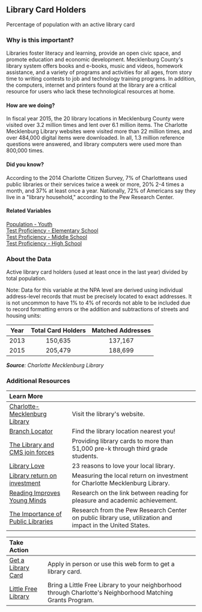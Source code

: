 ## Library Card Holders
Percentage of population with an active library card

### Why is this important?
Libraries foster literacy and learning, provide an open civic space, and promote education and economic development. Mecklenburg County's library system offers books and e-books, music and videos, homework assistance, and a variety of programs and activities for all ages, from story time to writing contests to job and technology training programs. In addition, the computers, internet and printers found at the library are a critical resource for users who lack these technological resources at home.

#### How are we doing?
In fiscal year 2015, the 20 library locations in Mecklenburg County were visited over 3.2 million times and lent over 6.1 million items. The Charlotte Mecklenburg Library websites were visited more than 22 million times, and over 484,000 digital items were downloaded. In all, 1.3 million reference questions were answered, and library computers were used more than 800,000 times. 

#### Did you know?
According to the 2014 Charlotte Citizen Survey, 7% of Charlotteans used public libraries or their services twice a week or more, 20% 2-4 times a month, and 37% at least once a year. Nationally, 72% of Americans say they live in a "library household," according to the Pew Research Center. 

#### Related Variables
<a href="javascript:void(0)" onclick="model.metricId = 'm12'">Population - Youth</a>  
<a href="javascript:void(0)" onclick="model.metricId = 'm62'">Test Proficiency - Elementary School</a>  
<a href="javascript:void(0)" onclick="model.metricId = 'm63'">Test Proficiency - Middle School</a>  
<a href="javascript:void(0)" onclick="model.metricId = 'm64'">Test Proficiency - High School</a>  

### About the Data 
Active library card holders (used at least once in the last year) divided by total population. 

Note: Data for this variable at the NPA level are derived using individual address-level records that must be precisely located to exact addresses. It is not uncommon to have 1% to 4% of records not able to be included due to record formatting errors or the addition and subtractions of streets and housing units:

| Year  | Total Card Holders | Matched Addresses
| :-------------: | :-------------: | :-------------: |
| 2013  | 150,635  | 137,167  |
| 2015  | 205,479  | 188,699  |

_**Source**: Charlotte Mecklenburg Library_

### Additional Resources
|Learn More |     |
|:- |:- |
|[Charlotte-Mecklenburg Library](http://www.cmlibrary.org/)| Visit the library's website.
|[Branch Locator](https://www.cmlibrary.org/branches) | Find the library location nearest you! 
|[The Library and CMS join forces](https://www.cmlibrary.org/oneaccess)| Providing library cards to more than 51,000 pre-k through third grade students.
|[Library Love](http://publiclibrariesonline.org/2013/04/community-centered-23-reasons-why-your-library-is-the-most-important-place-in-town/)| 23 reasons to love your local library.
|[Library return on investment](http://ui.uncc.edu/story/measuring-return-investment)| Measuring the local return on investment for Charlotte Mecklenburg Library.
|[Reading Improves Young Minds](http://www.theguardian.com/books/booksblog/2013/sep/16/reading-improves-childrens-brains)| Research on the link between reading for pleasure and academic achievement.
|[The Importance of Public Libraries](http://libraries.pewinternet.org/2013/12/11/libraries-in-communities/)| Research from the Pew Research Center on public library use, utilization and impact in the United States.

|Take Action |     |
|:- |:- |
|[Get a Library Card](http://www.cmlibrary.org/catalog/getcard.asp) |Apply in person or use this web form to get a library card.
|[Little Free Library](http://charlottenc.gov/NBS/CE/NMG/Pages/Opportunities.aspx)| Bring a Little Free Library to your neighborhood through Charlotte's Neighborhood Matching Grants Program.